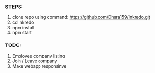 ### STEPS:

1) clone repo using command: https://github.com/Dhara159/Inkredo.git
2) cd Inkredo
3) npm install
4) npm start

### TODO:

1) Employee company listing
2) Join / Leave company
3) Make webapp responsinve
